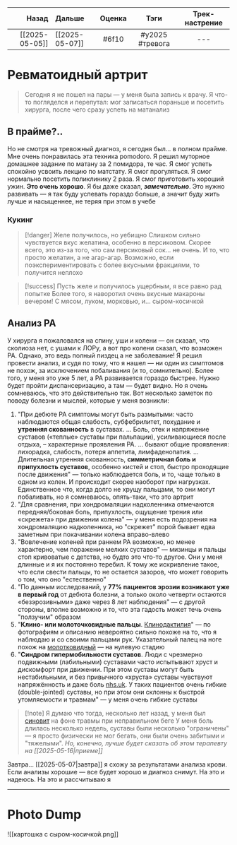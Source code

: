 |          Назад | Дальше         | Оценка |      Тэги       | Трек-настрение | 
| --------------:|:-------------- |:------:|:---------------:|:--------------:|
| [[2025-05-05]] | [[2025-05-07]] | #6f10  | #y2025 #тревога |      ---       |

# Ревматоидный артрит
> Сегодня я не пошел на пары — у меня была запись к врачу. Я что-то погляделся и перепутал: мог записаться пораньше и посетить хирурга, после чего сразу успеть на матанализ


## В прайме?..
Но не смотря на тревожный диагноз, я сегодня был... в полном прайме. Мне очень понравилась эта техника pomodoro. Я решил муторное домашнее задание по матану за 2 помидора, те час. Я смог успеть спокойно усвоить лекцию по матстату. Я смог прогуляться. Я смог нормально посетить поликлинику 2 раза. Я смог приготовить хороший ужин. **Это очень хорошо**. Я бы даже сказал, ***замечательно***. Это нужно развивать — я так буду успевать гораздо больше, а значит буду жить лучше и насыщеннее, не теряя при этом в учебе

### Кукинг
> [!danger] Желе получилось, но уебищно
>  Слишком сильно чувствуется вкус желатина, особенно в персиковом. Скорее всего, это из-за того, что сам персиковый сок... не очень. И то, что просто желатин, а не агар-агар. Возможно, если поэкспериментировать с более вкусными фракциями, то получится неплохо

> [!success] Пусть желе и получилось ущербным, я все равно рад попытке
> Более того, я наворотил очень вкусные макароны вечером! С мясом, луком, морковью, и... сыром-косичкой

## Анализ РА

У хирурга я пожаловался на спину, уши и колени — он сказал, что сколиоза нет, с ушами к ЛОРу, а вот про колени сказал, что возможен РА. Однако, это ведь полный пиздец а не заболевание! Я решил провести анализ, и судя по тому, что я нашел — ни один из симптомов не похож, за исключением побаливания (и то, сомнительно). Более того, у меня это уже 5 лет, а РА развивается гораздо быстрее. Нужно будет пройти диспансеризацию, а там — будет видно. Но я очень сомневаюсь, что это действительно так. Вот несколько заметок по поводу болезни и мыслей, которые у меня возникли:
1. "При дебюте РА симптомы могут быть размытыми: часто наблюдаются общая слабость, субфебрилитет, похудание и **утренняя скованность** в суставах. ... Боль, отек и напряжение суставов («теплые» суставы при пальпации), усиливающиеся после отдыха, – характерные проявления РА. ... бывают общие проявления: лихорадка, слабость, потеря аппетита, лимфаденопатия. ... Длительная утренняя скованность, **симметричная боль и припухлость суставов**, особенно кистей и стоп, быстро проходящие после движения" — только наблюдается боль, и то, чаще только в одном из колен. И происходит скорее наоборот при нагрузках. Единственное что, когда долго не хрущу пальцами, то они могут побаливать, но я сомневаюсь, опять-таки, что это артрит
2. "Для сравнения, при хондромаляции надколенника отмечаются передняя/боковая боль, припухлость, ощущение трения или «скрежета» при движении колена" — у меня есть подозрения на хондромаляцию надколенника, но "скрежет" порой бывает едва заметным при покачивании колена вправо-влево
3. "Вовлечение коленей при раннем РА возможно, но менее характерно, чем поражение мелких суставов" — мизинцы и пальцы стоп кривоватые с детства, но будто это что-то другое. Они у меня длинные и я их постоянно теребил. К тому же искривление такое, что если свести пальцы, то не остается зазоров, что может говорить о том, что оно "естественно"
4. "По данным исследований, у **77% пациентов эрозии возникают уже в первый год** от дебюта болезни, а только около четверти остаются «безэрозивными» даже через 8 лет наблюдения" — с другой стороны, вполне возможно и то, что эта гадость может течь очень "ползучим" образом
5. "**Клино- или молоточковидные пальцы**. [Клинодактилия](https://ru.wikipedia.org/wiki/%D0%9A%D0%BB%D0%B8%D0%BD%D0%BE%D0%B4%D0%B0%D0%BA%D1%82%D0%B8%D0%BB%D0%B8%D1%8F#:~:text=%D0%9A%D0%BB%D0%B8%D0%BD%D0%BE%D0%B4%D0%B0%D0%BA%D1%82%D0%B8%D0%BB%D0%B8%D1%8F%20%28%D0%BD%D0%BE%D0%B2%D0%BE%D0%BB%D0%B0%D1%82,%D0%9B%D0%B5%D1%87%D0%B5%D0%BD%D0%B8%D0%B5%20%D1%82%D0%BE%D0%BB%D1%8C%D0%BA%D0%BE%20%D1%85%D0%B8%D1%80%D1%83%D1%80%D0%B3%D0%B8%D1%87%D0%B5%D1%81%D0%BA%D0%BE%D0%B5)" — по фотографиям и описанию невероятно сильно похоже на то, что я наблюдаю и со своими пальцами рук. Указательный палец на ноге похож на [молотковидный](https://www.google.com/search?sca_esv=62f82ff636d943ce&sxsrf=AHTn8zqTvIALGNqkfAI9XgjAbK3UP5Zpcg:1746531225166&q=%D0%BC%D0%BE%D0%BB%D0%BE%D1%82%D0%BA%D0%BE%D0%B2%D0%B8%D0%B4%D0%BD%D1%8B%D0%B9+%D0%BF%D0%B0%D0%BB%D0%B5%D1%86&source=lnms&fbs=ABzOT_CWdhQLP1FcmU5B0fn3xuWpA-dk4wpBWOGsoR7DG5zJBtmuEdhfywyzhendkLDnhcrGv0bvsF02PE9wAganQ-f1dJjOrUGOHyocZvmXj6LhOk0HgEQQUTHkTt3SL4yT5nflUgwbH4cJqq28uMEU4WCHSXL4CdVM0ewCyLAWtG5kMigMBmSqgGjPmTmB8JEfoZws353i&sa=X&ved=2ahUKEwjQno_q346NAxWP_7sIHU8oBmMQ0pQJegQIExAB&biw=662&bih=741&dpr=1.32) — на нулевую стадию
6. "**Синдром гипермобильности суставов**. Люди с чрезмерно подвижными (лабильными) суставами часто испытывают хруст и дискомфорт при движении. При этом суставы могут быть нестабильными, и без привычного «хруста» суставы чувствуют напряжённость и даже боль [nhs.uk](https://www.nhs.uk/conditions/joint-hypermobility-syndrome/#:~:text=Joint%20hypermobility%20syndrome%20is%20when,better%20as%20you%20get%20older). У таких пациентов очень гибкие (double-jointed) суставы, но при этом они склонны к быстрой утомляемости и травмам" — у меня очень гибкие суставы

> [!note] Я думаю что тогда, несколько лет назад, у меня был [синовит](https://www.mos-clinics.ru/diseases/sinovit/#:~:text=%D0%B2%D0%BE%D1%81%D0%BF%D0%B0%D0%BB%D0%B5%D0%BD%D0%B8%D0%B5%20%D1%81%D1%83%D1%81%D1%82%D0%B0%D0%B2%D0%BD%D0%BE%D0%B9%20%D0%BE%D0%B1%D0%BB%D0%B0%D1%81%D1%82%D0%B8.-,%D0%9F%D1%80%D0%B8%D0%B7%D0%BD%D0%B0%D0%BA%D0%B8%20%D1%81%D0%B8%D0%BD%D0%BE%D0%B2%D0%B8%D1%82%D0%B0,%D0%B0%20%D0%B1%D0%BE%D0%BB%D0%B8%20%D1%81%D1%82%D0%B0%D0%BD%D0%BE%D0%B2%D1%8F%D1%82%D1%81%D1%8F%20%D0%B1%D0%BE%D0%BB%D0%B5%D0%B5%20%D0%B2%D1%8B%D1%80%D0%B0%D0%B6%D0%B5%D0%BD%D0%BD%D1%8B%D0%BC%D0%B8.) на фоне травмы при неправильном беге
> У меня боль длилась несколько недель, суставы были несколько "ограничены" — я просто физически не мог бегать, они были очень забитыми и "тяжелыми". *Но, конечно, лучше будет сказать об этом терапевту на [[2025-05-16|приеме]]*

Завтра... [[2025-05-07|завтра]] я схожу за результатами анализа крови. Если анализы хорошие — все будет хорошо и диагноз снимут. На это и надеюсь. На это и рассчитываю я

---

# Photo Dump
![[картошка с сыром-косичкой.png]]

